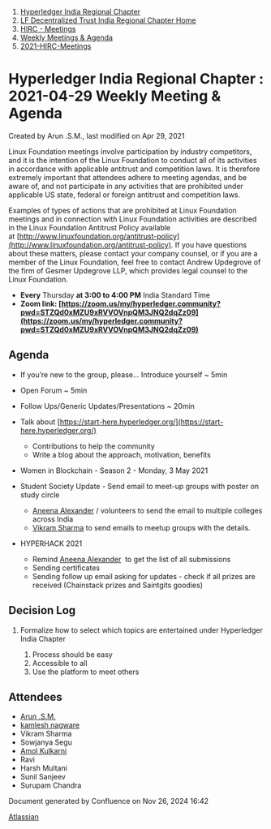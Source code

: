 1. [Hyperledger India Regional Chapter](index.html)
2. [LF Decentralized Trust India Regional Chapter Home](LF-Decentralized-Trust-India-Regional-Chapter-Home_19169282.html)
3. [HIRC - Meetings](HIRC---Meetings_19169350.html)
4. [Weekly Meetings &amp; Agenda](19169352.html)
5. [2021-HIRC-Meetings](2021-HIRC-Meetings_19169457.html)

# Hyperledger India Regional Chapter : 2021-04-29 Weekly Meeting &amp; Agenda

Created by Arun .S.M., last modified on Apr 29, 2021

Linux Foundation meetings involve participation by industry competitors, and it is the intention of the Linux Foundation to conduct all of its activities in accordance with applicable antitrust and competition laws. It is therefore extremely important that attendees adhere to meeting agendas, and be aware of, and not participate in any activities that are prohibited under applicable US state, federal or foreign antitrust and competition laws.

Examples of types of actions that are prohibited at Linux Foundation meetings and in connection with Linux Foundation activities are described in the Linux Foundation Antitrust Policy available at [http://www.linuxfoundation.org/antitrust-policy](http://www.linuxfoundation.org/antitrust-policy). If you have questions about these matters, please contact your company counsel, or if you are a member of the Linux Foundation, feel free to contact Andrew Updegrove of the firm of Gesmer Updegrove LLP, which provides legal counsel to the Linux Foundation.

- **Every** Thursday **at 3:00 to 4:00 PM** India Standard Time
- **Zoom link: [https://zoom.us/my/hyperledger.community?pwd=STZQd0xMZU9xRVVOVnpQM3JNQ2dqZz09](https://zoom.us/my/hyperledger.community?pwd=STZQd0xMZU9xRVVOVnpQM3JNQ2dqZz09)**

## Agenda

- If you’re new to the group, please… Introduce yourself ~ 5min
- Open Forum ~ 5min
- Follow Ups/Generic Updates/Presentations ~ 20min
- Talk about [https://start-here.hyperledger.org/](https://start-here.hyperledger.org/)
  
  - Contributions to help the community
  - Write a blog about the approach, motivation, benefits
- Women in Blockchain - Season 2 - Monday, 3 May 2021
- Student Society Update - Send email to meet-up groups with poster on study circle
  
  - [Aneena Alexander](https://lf-hyperledger.atlassian.net/wiki/people/712020:bdbe36b1-ec43-4936-8a18-47bb99a3d640?ref=confluence) / volunteers to send the email to multiple colleges across India
  - [Vikram Sharma](https://lf-hyperledger.atlassian.net/wiki/people/712020:af0c3f29-e190-4dc2-9098-9266b1dc0dab?ref=confluence) to send emails to meetup groups with the details.
- HYPERHACK 2021
  
  - Remind [Aneena Alexander](https://lf-hyperledger.atlassian.net/wiki/people/712020:bdbe36b1-ec43-4936-8a18-47bb99a3d640?ref=confluence)  to get the list of all submissions
  - Sending certificates
  - Sending follow up email asking for updates - check if all prizes are received (Chainstack prizes and Saintgits goodies)

## Decision Log

1. Formalize how to select which topics are entertained under Hyperledger India Chapter
   
   1. Process should be easy
   2. Accessible to all
   3. Use the platform to meet others

## Attendees

- [Arun .S.M.](https://lf-hyperledger.atlassian.net/wiki/people/621a0e5097d313006ba7386a?ref=confluence)
- [kamlesh nagware](https://lf-hyperledger.atlassian.net/wiki/people/557058:8e1fc425-f938-4b39-ad13-9cd8b0ddde52?ref=confluence)
- Vikram Sharma
- Sowjanya Segu
- [Amol Kulkarni](https://lf-hyperledger.atlassian.net/wiki/people/712020:afe6231e-4bfa-48fe-a72b-997b7781eed9?ref=confluence)
- Ravi
- Harsh Multani
- Sunil Sanjeev
- Surupam Chandra

Document generated by Confluence on Nov 26, 2024 16:42

[Atlassian](http://www.atlassian.com/)
